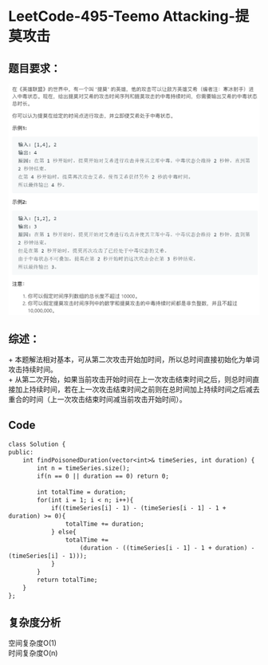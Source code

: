 # LeetCode-495-Teemo Attacking-提莫攻击

## 题目要求：
![avatar](https://github.com/JakeChanFangZiyuan20/MyLeetCode/blob/master/img/495.png)

## 综述：  
\+ 本题解法相对基本，可从第二次攻击开始加时间，所以总时间直接初始化为单词攻击持续时间。  
\+ 从第二次开始，如果当前攻击开始时间在上一次攻击结束时间之后，则总时间直接加上持续时间，若在上一次攻击结束时间之前则在总时间加上持续时间之后减去重合的时间（上一次攻击结束时间减当前攻击开始时间）。  

## Code
```
class Solution {
public:
    int findPoisonedDuration(vector<int>& timeSeries, int duration) {
        int n = timeSeries.size();
        if(n == 0 || duration == 0) return 0;

        int totalTime = duration;
        for(int i = 1; i < n; i++){
            if((timeSeries[i] - 1) - (timeSeries[i - 1] - 1 + duration) >= 0){ 
                totalTime += duration;
            } else{
                totalTime += 
                    (duration - ((timeSeries[i - 1] - 1 + duration) - (timeSeries[i] - 1)));
            }
        }
        return totalTime;
    }
};
```


## 复杂度分析
空间复杂度O(1)  
时间复杂度O(n)

